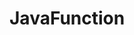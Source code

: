 # JavaFunction

```{doxygenfunction} YR::JavaFunction(const std::string &className, const std::string &functionName)
```

